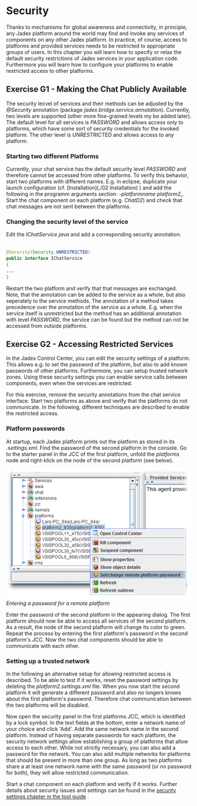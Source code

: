 # Security

Thanks to mechanisms for global awareness and connectivity, in principle, any Jadex platform around the world may find and invoke any services of components on any other Jadex platform. In practice, of course, access to platforms and provided services needs to be restricted to appropriate groups of users. In this chapter you will learn how to specify or relax the default security restrictions of Jadex services in your application code. Furthermore you will learn how to configure your platforms to enable restricted access to other platforms.

## Exercise G1 - Making the Chat Publicly Available

The security lecvel of services and their methods can be adjusted by the *@Security* annotation (package *jadex.bridge.service.annotation*). Currently, two levels are supported (other more fine-grained levels my be added later). The default level for all services is *PASSWORD* and allows access only to platforms, which have some sort of security credentials for the invoked platform. The other level is *UNRESTRICTED* and allows access to any platform.

### Starting two different Platforms

Currently, your chat service has the default security level *PASSWORD* and therefore cannot be accessed from other platforms. To verify this behavior, start two platforms with different names. E.g. in eclipse, duplicate your launch configuration (cf. [Installation](./02 Installation) ) and add the following in the programm arguments section: *-platformname platform2_*.
Start the chat component on each platform (e.g. *ChatD2*) and check that chat messages are not sent between the platforms.

### Changing the security level of the service

Edit the *IChatService.java* and add a corresponding security annotation.

```java

@Security(Security.UNRESTRICTED)
public interface IChatService 
{
...
}

```

Restart the two platform and verify that that messages are exchanged. Note, that the annotation can be added to the service as a whole, but also seperately to the service methods. The annotation of a method takes precedence over the annotation of the service as a whole. E.g. when the service itself is unrestricted but the method has an additional annotation with level *PASSWORD*, the service can be found but the method can not be accessed from outside platforms.

## Exercise G2 - Accessing Restricted Services

In the Jadex Control Center, you can edit the security settings of a platform. This allows e.g. to set the password of the platform, but also to add known passwords of other platforms. Furthermore, you can setup trusted network zones. Using these security settings you can enable service calls between components, even when the services are restricted.

For this exercise, remove the security annotations from the chat service interface. Start two platforms as above and verify that the platforms do not communicate. In the following, different techniques are described to enable the restricted access.



### Platform passwords

At startup, each Jadex platform prints out the platform as stored in its *.settings.xml*. Find the password of the second platform in the console. Go to the starter panel in the JCC of the first platform, unfold the *platforms* node and right-klick on the node of the second platform (see below).

![](set_password.png)  
*Entering a password for a remote platform*

Enter the password of the second platform in the appearing dialog. The first platform should now be able to access all services of the second platform. As a result, the node of the second platform will change its color to green. Repeat the process by entering the first platform's password in the second platform's JCC. Now the two chat components should be able to communicate with each other.

### Setting up a trusted network

In the following an alternative setup for allowing restricted access is described. To be able to test if it works, reset the password settings by deleting the *platform2.settings.xml* file. When you now start the second platform it will generate a different password and also no longers knows about the first platform's password. Therefore chat communication between the two platforms will be disabled.

Now open the security panel in the first platforms JCC, which is identified by a lock symbol. In the text fields at the bottom, enter a network name of your choice and click 'Add'. Add the same network name in the second platform. Instead of having separate passwords for each platform, the security network settings allow establishing a group of platforms that allow access to each other. While not strictly necessary, you can also add a password for the network. You can also add multiple networks for platforms that should be present in more than one group. As long as two platforms share a at least one network name with the same password (or no password for both), they will allow restricted communication.

Start a chat component on each platform and verify if it works. Further details about security issues and settings can be found in the [security settings chapter in the tool guide](../AC%20Tool%20Guide/05%20Security%20Settings%20) .

